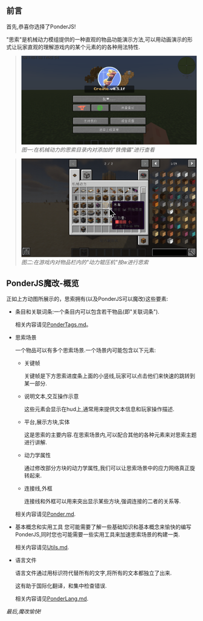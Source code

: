 
前言
---
首先,恭喜你选择了PonderJS!

"思索"是机械动力模组提供的一种直观的物品功能演示方法,可以用动画演示的形式让玩家直观的理解游戏内的某个元素的的各种用法特性.

> ![在目录查找思索示例](kubejs/assets/images/PonderTag示例.gif)
*图一:在机械动力的思索目录内对添加的"铁傀儡"进行查看*

> ![对物品进行思索示例](kubejs/assets/images/overview-1.gif)
*图二:在游戏内对物品栏内的"动力辊压机"按w进行思索*

PonderJS魔改-概览
---
正如上方动图所展示的，思索拥有(以及PonderJS可以魔改)这些要素:

- 条目和关联词条:一个条目内可以包含若干物品(即"关联词条").
  
  相关内容请见[PonderTags.md](https://github.com/Qi-Month/PonderJs-Tutorials/blob/main/PonderTags.md)。

- 思索场景

  一个物品可以有多个思索场景.一个场景内可能包含以下元素:

  - 关键帧

    关键帧是下方思索进度条上面的小竖线,玩家可以点击他们来快速的跳转到某一部分.
    
  - 说明文本,交互操作示意

    这些元素会显示在hud上,通常用来提供文本信息和玩家操作描述.

  - 平台,展示方块,实体
    
    这是思索的主要内容.在思索场景内,可以配合其他的各种元素来对思索主题进行讲解.

  - 动力学属性
    
    通过修改部分方块的动力学属性,我们可以让思索场景中的应力网络真正旋转起来.

  - 连接线,外框

    连接线和外框可以用来突出显示某些方块,强调连接的二者的关系等.

  相关内容请见[Ponder.md](https://github.com/Qi-Month/PonderJs-Tutorials/blob/main/Ponder.md).

- 基本概念和实用工具
  您可能需要了解一些基础知识和基本概念来愉快的编写PonderJS,同时您也可能需要一些实用工具来加速思索场景的构建一类.
  
  相关内容请见[Utils.md](https://github.com/Qi-Month/PonderJs-Tutorials/blob/main/Utils.md).

- 语言文件
  
  语言文件通过用标识符代替所有的文字,将所有的文本都独立了出来.
  
  这有助于国际化翻译，和集中检查错误.

  相关内容请见[PonderLang.md](https://github.com/Qi-Month/PonderJs-Tutorials/blob/main/PonderLang.md).


*最后,魔改愉快!*